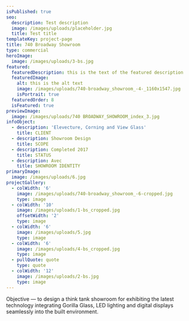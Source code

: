 ```yaml
---
isPublished: true
seo:
  description: Test description
  image: /images/uploads/placeholder.jpg
  title: Test title
templateKey: project-page
title: 740 Broadway Showroom
type: commercial
heroImage:
  image: /images/uploads/3-bs.jpg
featured:
  featuredDescription: this is the text of the featured description
  featuredImage:
    alt: this is the alt text
    image: /images/uploads/740-broadway_showroom_-4-_1160x1547.jpg
    isPortrait: true
  featuredOrder: 8
  isFeatured: true
previewImage:
  image: /images/uploads/740 BROADWAY_SHOWROOM_index_3.jpg
infoObject:
  - description: 'Elevecture, Corning and View Glass'
    title: CLIENT
  - description: Showroom Design
    title: SCOPE
  - description: Completed 2017
    title: STATUS
  - description: Avec
    title: SHOWROOM IDENTITY
primaryImage:
  image: /images/uploads/6.jpg
projectGallery:
  - colWidth: '6'
    image: /images/uploads/740-broadway_showroom_-6-cropped.jpg
    type: image
  - colWidth: '10'
    image: /images/uploads/1-bs_cropped.jpg
    offsetWidth: '2'
    type: image
  - colWidth: '6'
    image: /images/uploads/5.jpg
    type: image
  - colWidth: '6'
    image: /images/uploads/4-bs_cropped.jpg
    type: image
  - pullQuote: quote
    type: quote
  - colWidth: '12'
    image: /images/uploads/2-bs.jpg
    type: image
---
```

Objective — to design a think tank showroom for exhibiting the
 latest technology integrating Gorilla Glass, LED lighting and digital
 displays seamlessly into the built environment.
